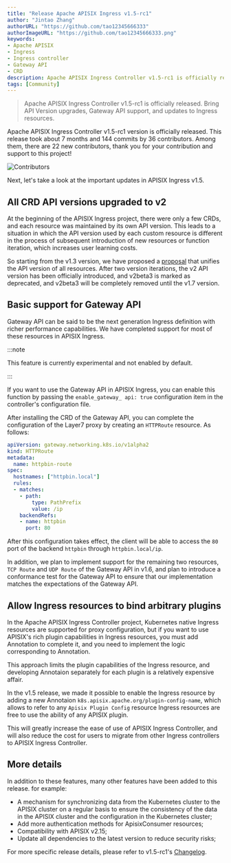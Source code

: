 ```yaml
---
title: "Release Apache APISIX Ingress v1.5-rc1"
author: "Jintao Zhang"
authorURL: "https://github.com/tao12345666333"
authorImageURL: "https://github.com/tao12345666333.png"
keywords: 
- Apache APISIX
- Ingress
- Ingress controller
- Gateway API
- CRD
description: Apache APISIX Ingress Controller v1.5-rc1 is officially released. Bring API Version upgrades, Gateway API support, and updates to Ingress resources.
tags: [Community]
---
```


> Apache APISIX Ingress Controller v1.5-rc1 is officially released. Bring API Version upgrades, Gateway API support, and updates to Ingress resources.

<!--truncate-->

Apache APISIX Ingress Controller v1.5-rc1 version is officially released. This release took about 7 months and 144 commits by 36 contributors. Among them, there are 22 new contributors, thank you for your contribution and support to this project!

![Contributors](https://static.apiseven.com/2022/blog/0805/ingress-1.png)

Next, let's take a look at the important updates in APISIX Ingress v1.5.

## All CRD API versions upgraded to v2

At the beginning of the APISIX Ingress project, there were only a few CRDs, and each resource was maintained by its own API version. This leads to a situation in which the API version used by each custom resource is different in the process of subsequent introduction of new resources or function iteration, which increases user learning costs.

So starting from the v1.3 version, we have proposed a [proposal](https://github.com/apache/apisix-ingress-controller/issues/707) that unifies the API version of all resources. After two version iterations, the v2 API version has been officially introduced, and v2beta3 is marked as deprecated, and v2beta3 will be completely removed until the v1.7 version.

## Basic support for Gateway API

Gateway API can be said to be the next generation Ingress definition with richer performance capabilities. We have completed support for most of these resources in APISIX Ingress.

:::note

This feature is currently experimental and not enabled by default.

:::

If you want to use the Gateway API in APISIX Ingress, you can enable this function by passing the `enable_gateway_ api: true` configuration item in the controller's configuration file.

After installing the CRD of the Gateway API, you can complete the configuration of the Layer7 proxy by creating an `HTTPRoute` resource. As follows:

```yaml
apiVersion: gateway.networking.k8s.io/v1alpha2
kind: HTTPRoute
metadata:
  name: httpbin-route
spec:
  hostnames: ["httpbin.local"]
  rules:
  - matches:
    - path:
        type: PathPrefix
        value: /ip
    backendRefs:
    - name: httpbin
      port: 80
```

After this configuration takes effect, the client will be able to access the `80` port of the backend `httpbin` through `httpbin.local/ip`.

In addition, we plan to implement support for the remaining two resources, `TCP Route` and `UDP Route` of the Gateway API in v1.6, and plan to introduce a conformance test for the Gateway API to ensure that our implementation matches the expectations of the Gateway API.

## Allow Ingress resources to bind arbitrary plugins

In the Apache APISIX Ingress Controller project, Kubernetes native Ingress resources are supported for proxy configuration, but if you want to use APISIX's rich plugin capabilities in Ingress resources, you must add Annotation to complete it, and you need to implement the logic corresponding to Annotation.

This approach limits the plugin capabilities of the Ingress resource, and developing Annotaion separately for each plugin is a relatively expensive affair.

In the v1.5 release, we made it possible to enable the Ingress resource by adding a new Annotaion `k8s.apisix.apache.org/plugin-config-name`, which allows to refer to any `Apisix Plugin Config` resource Ingress resources are free to use the ability of any APISIX plugin.

This will greatly increase the ease of use of APISIX Ingress Controller, and will also reduce the cost for users to migrate from other Ingress controllers to APISIX Ingress Controller.

## More details

In addition to these features, many other features have been added to this release. for example:

- A mechanism for synchronizing data from the Kubernetes cluster to the APISIX cluster on a regular basis to ensure the consistency of the data in the APISIX cluster and the configuration in the Kubernetes cluster;
- Add more authentication methods for ApisixConsumer resources;
- Compatibility with APISIX v2.15;
- Update all dependencies to the latest version to reduce security risks;

For more specific release details, please refer to v1.5-rc1's [Changelog](https://github.com/apache/apisix-ingress-controller/blob/v1.5.0/CHANGELOG.md#150-rc1).
